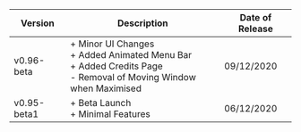| Version | Description | Date of Release |
| ----------- | ----------- | ----------- |
| v0.96-beta | + Minor UI Changes<br>+ Added Animated Menu Bar<br>+ Added Credits Page<br>- Removal of Moving Window when Maximised | 09/12/2020
| v0.95-beta1 | + Beta Launch<br>+ Minimal Features | 06/12/2020 |

